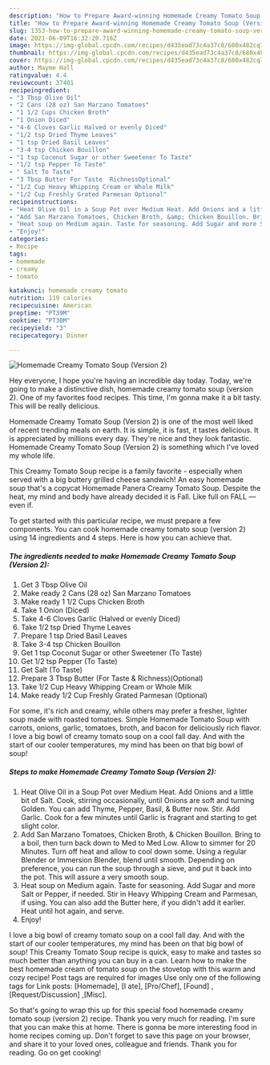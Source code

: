 ```yaml
---
description: "How to Prepare Award-winning Homemade Creamy Tomato Soup (Version 2)"
title: "How to Prepare Award-winning Homemade Creamy Tomato Soup (Version 2)"
slug: 1353-how-to-prepare-award-winning-homemade-creamy-tomato-soup-version-2
date: 2021-06-09T16:32:20.716Z
image: https://img-global.cpcdn.com/recipes/d435ead73c4a37c8/680x482cq70/homemade-creamy-tomato-soup-version-2-recipe-main-photo.jpg
thumbnail: https://img-global.cpcdn.com/recipes/d435ead73c4a37c8/680x482cq70/homemade-creamy-tomato-soup-version-2-recipe-main-photo.jpg
cover: https://img-global.cpcdn.com/recipes/d435ead73c4a37c8/680x482cq70/homemade-creamy-tomato-soup-version-2-recipe-main-photo.jpg
author: Mayme Hall
ratingvalue: 4.4
reviewcount: 37401
recipeingredient:
- "3 Tbsp Olive Oil"
- "2 Cans (28 oz) San Marzano Tomatoes"
- "1 1/2 Cups Chicken Broth"
- "1 Onion Diced"
- "4-6 Cloves Garlic Halved or evenly Diced"
- "1/2 tsp Dried Thyme Leaves"
- "1 tsp Dried Basil Leaves"
- "3-4 tsp Chicken Bouillon"
- "1 tsp Coconut Sugar or other Sweetener To Taste"
- "1/2 tsp Pepper To Taste"
- " Salt To Taste"
- "3 Tbsp Butter For Taste  RichnessOptional"
- "1/2 Cup Heavy Whipping Cream or Whole Milk"
- "1/2 Cup Freshly Grated Parmesan Optional"
recipeinstructions:
- "Heat Olive Oil in a Soup Pot over Medium Heat. Add Onions and a little bit of Salt. Cook, stirring occasionally, until Onions are soft and turning Golden. You can add Thyme, Pepper, Basil, &amp; Butter now. Stir. Add Garlic. Cook for a few minutes until Garlic is fragrant and starting to get slight color."
- "Add San Marzano Tomatoes, Chicken Broth, &amp; Chicken Bouillon. Bring to a boil, then turn back down to Med to Med Low. Allow to simmer for 20 Minutes. Turn off heat and allow to cool down some. Using a regular Blender or Immersion Blender, blend until smooth. Depending on preference, you can run the soup through a sieve, and put it back into the pot. This will assure a very smooth soup."
- "Heat soup on Medium again. Taste for seasoning. Add Sugar and more Salt or Pepper, if needed. Stir in Heavy Whipping Cream and Parmesan, if using. You can also add the Butter here, if you didn&#39;t add it earlier. Heat until hot again, and serve."
- "Enjoy!"
categories:
- Recipe
tags:
- homemade
- creamy
- tomato

katakunci: homemade creamy tomato 
nutrition: 119 calories
recipecuisine: American
preptime: "PT39M"
cooktime: "PT30M"
recipeyield: "3"
recipecategory: Dinner

---
```



![Homemade Creamy Tomato Soup (Version 2)](https://img-global.cpcdn.com/recipes/d435ead73c4a37c8/680x482cq70/homemade-creamy-tomato-soup-version-2-recipe-main-photo.jpg)

Hey everyone, I hope you're having an incredible day today. Today, we're going to make a distinctive dish, homemade creamy tomato soup (version 2). One of my favorites food recipes. This time, I'm gonna make it a bit tasty. This will be really delicious.

Homemade Creamy Tomato Soup (Version 2) is one of the most well liked of recent trending meals on earth. It is simple, it is fast, it tastes delicious. It is appreciated by millions every day. They're nice and they look fantastic. Homemade Creamy Tomato Soup (Version 2) is something which I've loved my whole life.

This Creamy Tomato Soup recipe is a family favorite - especially when served with a big buttery grilled cheese sandwich! An easy homemade soup that&#39;s a copycat Homemade Panera Creamy Tomato Soup. Despite the heat, my mind and body have already decided it is Fall. Like full on FALL — even if.


To get started with this particular recipe, we must prepare a few components. You can cook homemade creamy tomato soup (version 2) using 14 ingredients and 4 steps. Here is how you can achieve that.

<!--inarticleads1-->

##### The ingredients needed to make Homemade Creamy Tomato Soup (Version 2):

1. Get 3 Tbsp Olive Oil
1. Make ready 2 Cans (28 oz) San Marzano Tomatoes
1. Make ready 1 1/2 Cups Chicken Broth
1. Take 1 Onion (Diced)
1. Take 4-6 Cloves Garlic (Halved or evenly Diced)
1. Take 1/2 tsp Dried Thyme Leaves
1. Prepare 1 tsp Dried Basil Leaves
1. Take 3-4 tsp Chicken Bouillon
1. Get 1 tsp Coconut Sugar or other Sweetener (To Taste)
1. Get 1/2 tsp Pepper (To Taste)
1. Get  Salt (To Taste)
1. Prepare 3 Tbsp Butter (For Taste &amp; Richness)(Optional)
1. Take 1/2 Cup Heavy Whipping Cream or Whole Milk
1. Make ready 1/2 Cup Freshly Grated Parmesan (Optional)


For some, it&#39;s rich and creamy, while others may prefer a fresher, lighter soup made with roasted tomatoes. Simple Homemade Tomato Soup with carrots, onions, garlic, tomatoes, broth, and bacon for deliciously rich flavor. I love a big bowl of creamy tomato soup on a cool fall day. And with the start of our cooler temperatures, my mind has been on that big bowl of soup! 

<!--inarticleads2-->

##### Steps to make Homemade Creamy Tomato Soup (Version 2):

1. Heat Olive Oil in a Soup Pot over Medium Heat. Add Onions and a little bit of Salt. Cook, stirring occasionally, until Onions are soft and turning Golden. You can add Thyme, Pepper, Basil, &amp; Butter now. Stir. Add Garlic. Cook for a few minutes until Garlic is fragrant and starting to get slight color.
1. Add San Marzano Tomatoes, Chicken Broth, &amp; Chicken Bouillon. Bring to a boil, then turn back down to Med to Med Low. Allow to simmer for 20 Minutes. Turn off heat and allow to cool down some. Using a regular Blender or Immersion Blender, blend until smooth. Depending on preference, you can run the soup through a sieve, and put it back into the pot. This will assure a very smooth soup.
1. Heat soup on Medium again. Taste for seasoning. Add Sugar and more Salt or Pepper, if needed. Stir in Heavy Whipping Cream and Parmesan, if using. You can also add the Butter here, if you didn&#39;t add it earlier. Heat until hot again, and serve.
1. Enjoy!


I love a big bowl of creamy tomato soup on a cool fall day. And with the start of our cooler temperatures, my mind has been on that big bowl of soup! This Creamy Tomato Soup recipe is quick, easy to make and tastes so much better than anything you can buy in a can. Learn how to make the best homemade cream of tomato soup on the stovetop with this warm and cozy recipe! Post tags are required for images Use only one of the following tags for Link posts: [Homemade], [I ate], [Pro/Chef], [Found] ,[Request/Discussion] ,[Misc]. 

So that's going to wrap this up for this special food homemade creamy tomato soup (version 2) recipe. Thank you very much for reading. I'm sure that you can make this at home. There is gonna be more interesting food in home recipes coming up. Don't forget to save this page on your browser, and share it to your loved ones, colleague and friends. Thank you for reading. Go on get cooking!

